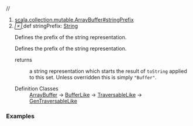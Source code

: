 //
<ol>
<li><a href="https://www.scala-lang.org/api/2.12.3/scala/collection/mutable/ArrayBuffer.html#stringPrefix:String">scala.collection.mutable.ArrayBuffer#stringPrefix</a></li>
<li name="scala.collection.mutable.ArrayBuffer#stringPrefix" visbl="pub" class="indented0 " data-isabs="false" fullcomment="yes" group="Ungrouped"> <a id="stringPrefix:String"></a> <span class="permalink"> <a href="../../../scala/collection/mutable/ArrayBuffer.html#stringPrefix:String" title="Permalink"> <i class="material-icons"></i> </a> </span> <span class="modifier_kind"> <span class="modifier"></span> <span class="kind">def</span> </span> <span class="symbol"> <span class="name">stringPrefix</span><span class="result">: <a href="../../Predef$.html#String=String" class="extmbr" name="scala.Predef.String">String</a></span> </span> <p class="shortcomment cmt">Defines the prefix of the string representation.</p>
 <div class="fullcomment">
  <div class="comment cmt">
   <p>Defines the prefix of the string representation.</p>
  </div>
  <dl class="paramcmts block">
   <dt>
    returns
   </dt>
   <dd class="cmt">
    <p>a string representation which starts the result of <code>toString</code> applied to this set. Unless overridden this is simply <code>"Buffer"</code>.</p>
   </dd>
  </dl>
  <dl class="attributes block"> 
   <dt>
    Definition Classes
   </dt>
   <dd>
    <a href="" class="extype" name="scala.collection.mutable.ArrayBuffer">ArrayBuffer</a> → 
    <a href="BufferLike.html" class="extype" name="scala.collection.mutable.BufferLike">BufferLike</a> → 
    <a href="../TraversableLike.html" class="extype" name="scala.collection.TraversableLike">TraversableLike</a> → 
    <a href="../GenTraversableLike.html" class="extype" name="scala.collection.GenTraversableLike">GenTraversableLike</a>
   </dd>
  </dl>
 </div> </li>
        </ol>


### Examples



